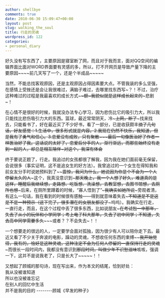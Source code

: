 ```yaml
---
author: shellbye
comments: true
date: 2010-06-30 15:09:47+00:00
layout: post
slug: walking_the_soul
title: 行走的灵魂
wordpress_id: 122
categories:
- personal_diary
---
```


好久没有写东西了，主要原因是寝室断了网，而且对于我而言，面对QQ空间的编辑界面比面对WORD界面要有灵感的多，所以，打不开网页是导致产量下降的主要原因~~~~前几天写了一个，还是个半成品~~~~~  
  
当然，不能总找客观原因，还是主观原因占得因素要大点。不管我装的多么坚强，在感情上受挫还是会让我很难过，满脑子难过，去哪里找东西写~？！不过，治疗这种难过的过程是我最喜欢的成长方式~~~~额~我貌似就是这样成长起来的~~~悲剧~！  
  
在心情不是很好的时候，我就没办法专心学习，因为悲伤比它的吸引力大，所以我只能找比悲伤吸引力大的东西。篮球，最近常常阴天，冷~~~上网，断了~~~找来找去，只能看书了，好在最近买了不少好书，看了一部分，已是收获颇丰~~~~摘了几句话，好友感觉：1.生活中，很多形式就是内容。2.我现在仍然不快乐，我知道，但是我有了勇气和信心。3.恋爱没有成败，只有聚散~~~~~最后一句像医治好了作者一样医治好了我。这话说的太好了，恋爱后分手的人，渐行渐远，而那些始终没有走到一起的人，却总是相互陪伴~~~对这个，我深有体会~~~~  
  
终于要说正题了，行走。我追过的女孩都很了解我，因为我在她们面前毫无保留，会说很多（事实证明，这不是追女生的好方法）。我曾追过的一个女生在得知我和前女友分手时说她预料到了~~~~震惊，我问为什么，她说因为你是个不会为一个人停留太久的人~~~这个，我真没意识到~~~~~那天晚上，我一个人想了好久，难道真的是这样，睡醒后我继续想，走路想、吃饭想、洗澡想，去教室想，去图书馆想，去厕所也想~~~~~后来，在厕所里蹲着的时候，“寡人悟到了”~~~我确实如她所说~~~旁观者清，有这么一句话，我在看到的时候很有感触——得到就意味着失去~~~不知道是不是这是不是一种预示（这下完了，很多潜在的女朋友都没了~~~呜呜）。我确实在行走，一直行走，而且，在这个过程中丢了很多东西，比如说朋友~~~在考试包一中那年，失去了从小的玩伴和小学同学；考上电子科大那年，失去了初中同学；不知道，失去高中同学需要多久~~~~~或者？？不会失去~！！  
  
一个想要走的很远的人，一定要学会面对孤独，因为很少有人可以陪你走下去。最近又看了不少关于奔波的电影，躁动的灵魂，不想收任何东西的束缚~~~~我开始觉得，我有的，恰好是这种灵魂，这种注定不会为任何人停留的一直保持行走的灵魂~~~而很长一段时间内，我都没有意识到~~那段时间，叫做少年不识愁滋味~~咳咳，强调一下，这并不是说我老了，只是长大了~~~~~！！  
  
又想起了顾城的那句诗，现在写出来，作为本文的结尾，恰到好处：  
我从没被谁知道  
所以也没被谁忘记  
在别人的回忆中生活  
并不是我的目的 --------顾城《早发的种子》  
  

